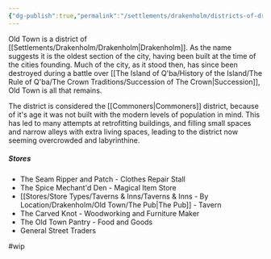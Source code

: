 ```yaml
---
{"dg-publish":true,"permalink":"/settlements/drakenholm/districts-of-drakenholm/old-town/"}
---
```


Old Town is a district of [[Settlements/Drakenholm/Drakenholm\|Drakenholm]]. As the name suggests it is the oldest section of the city, having been built at the time of the cities founding. Much of the city, as it stood then, has since been destroyed during a battle over [[The Island of Q'ba/History of the Island/The Rule of Q'ba/The Crown Traditions/Succession of The Crown\|Succession]], Old Town is all that remains. 

The district is considered the [[Commoners\|Commoners]] district, because of it's age it was not built with the modern levels of population in mind. This has led to many attempts at retrofitting buildings, and filling small spaces and narrow alleys with extra living spaces, leading to the district now seeming overcrowded and labyrinthine.

##### Stores
- The Seam Ripper and Patch - Clothes Repair Stall
- The Spice Mechant'd Den - Magical Item Store
- [[Stores/Store Types/Taverns & Inns/Taverns & Inns - By Location/Drakenholm/Old Town/The Pub\|The Pub]] - Tavern
- The Carved Knot - Woodworking and Furniture Maker
- The Old Town Pantry - Food and Goods
- General Street Traders

#wip